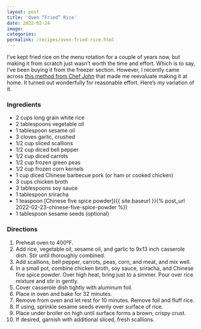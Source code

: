 ```yaml
---
layout: post
title: 'Oven “Fried” Rice'
date: 2022-02-24
image:
categories:
permalink: /recipes/oven-fried-rice.html
---
```


I’ve kept fried rice on the menu rotation for a couple of years now, but making it from scratch just wasn’t worth the time and effort. Which is to say, I’ve been buying it from the freezer section. However, I recently came across [this method from Chef John](https://foodwishes.blogspot.com/2019/03/baked-fried-rice-once-cooked.html) that made me reevaluate making it at home. It turned out wonderfully for reasonable effort. Here’s my variation of it.

### Ingredients

- 2 cups long grain white rice
- 2 tablespoons vegetable oil
- 1 tablespoon sesame oil
- 3 cloves garlic, crushed
- 1/2 cup sliced scallions
- 1/2 cup diced bell pepper
- 1/2 cup diced carrots
- 1/2 cup frozen green peas
- 1/2 cup frozen corn kernels
- 1 cup diced Chinese barbecue pork (or ham or cooked chicken)
- 3 cups chicken broth
- 3 tablespoons soy sauce
- 1 tablespoon sriracha
- 1 teaspoon [Chinese five spice powder]({{ site.baseurl }}{% post_url 2022-02-23-chinese-five-spice-powder %})
- 1 tablespoon sesame seeds (optional)

### Directions

1. Preheat oven to 400ºF.
2. Add rice, vegetable oil, sesame oil, and garlic to 9x13 inch casserole dish. Stir until thoroughly combined.
3. Add scallions, bell pepper, carrots, peas, corn, and meat, and mix well.
4. In a small pot, combine chicken broth, soy sauce, sriracha, and Chinese five spice powder. Over high heat, bring just to a simmer. Pour over rice mixture and stir in gently.
5. Cover casserole dish tightly with aluminum foil.
6. Place in oven and bake for 32 minutes.
7. Remove from oven and let rest for 10 minutes. Remove foil and fluff rice.
8. If using, sprinkle sesame seeds evenly over surface of rice.
9. Place under broiler on high until surface forms a brown, crispy crust.
10. If desired, garnish with additional sliced, fresh scallions.
